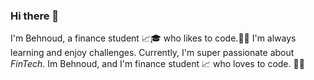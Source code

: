 ### Hi there 👋
I'm Behnoud, a finance student :chart_with_upwards_trend::mortar_board: who likes to code.:man_technologist: I'm always learning and enjoy challenges. Currently, I'm super passionate about *FinTech*.
Im Behnoud, and I'm finance student :chart_with_upwards_trend: who loves to code. :man_technologist:
<!--
**behnoud-bazrafshan/behnoud-bazrafshan** is a ✨ _special_ ✨ repository because its `README.md` (this file) appears on your GitHub profile.

Here are some ideas to get you started:

- 🔭 I’m currently working on ...
- 🌱 I’m currently learning ...
- 👯 I’m looking to collaborate on ...
- 🤔 I’m looking for help with ...
- 💬 Ask me about ...
- 📫 How to reach me: ...
- 😄 Pronouns: ...
- ⚡ Fun fact: ...
-->
